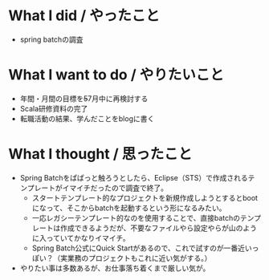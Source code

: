 # What I did / やったこと
- spring batchの調査

# What I want to do / やりたいこと
- 年間・月間の目標を~~5~~7月中に再検討する
- Scala研修資料の完了
- 転職活動の結果、学んだことをblogに書く

# What I thought / 思ったこと
- Spring Batchをぱぱっと触ろうとしたら、Eclipse（STS）で作成されるテンプレートがイマイチだったので調査で終了。
  - スタートテンプレート的なプロジェクトを新規作成しようとするとbootになって、そこからbatchを起動するという形になるみたい。
  - 一応レガシーテンプレート的なのを使用することで、直接batchのテンプレートは作成できるようだが、不要なファイルやら設定やらが山のように入っていてかなりイマイチ。
  - Spring Batch公式にQuick Startがあるので、これで試すのが一番近いっぽい？（実業務のプロジェクトもこれに近い気がする。）
- やりたい事は多数あるが、お仕事落ち着くまで厳しい気が。
